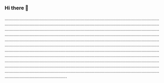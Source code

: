 ### Hi there 👋

......................................................................................................................................................................................................................................................................................................................................................................................................................................................................................................................................................................................................................................................................................................................................................................................................................................................................................................................................................................................................................................................................................................................................................................................................................................................................................................................................................................................................................................................................